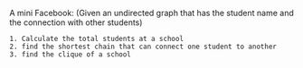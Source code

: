 A mini Facebook: (Given an undirected graph that has the student name and the connection with		other students)

	1. Calculate the total students at a school 
	2. find the shortest chain that can connect one student to another 
	3. find the clique of a school
